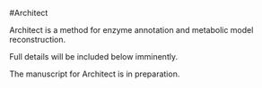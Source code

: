 #Architect

Architect is a method for enzyme annotation and metabolic model reconstruction.

Full details will be included below imminently.

The manuscript for Architect is in preparation.